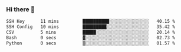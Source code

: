 ### Hi there 👋

<!--START_SECTION:waka-->

```txt
SSH Key      11 mins         ██████████░░░░░░░░░░░░░░░   40.15 %
SSH Config   10 mins         █████████░░░░░░░░░░░░░░░░   35.42 %
CSV          5 mins          █████░░░░░░░░░░░░░░░░░░░░   20.14 %
Bash         0 secs          ▓░░░░░░░░░░░░░░░░░░░░░░░░   02.73 %
Python       0 secs          ▒░░░░░░░░░░░░░░░░░░░░░░░░   01.57 %
```

<!--END_SECTION:waka-->
